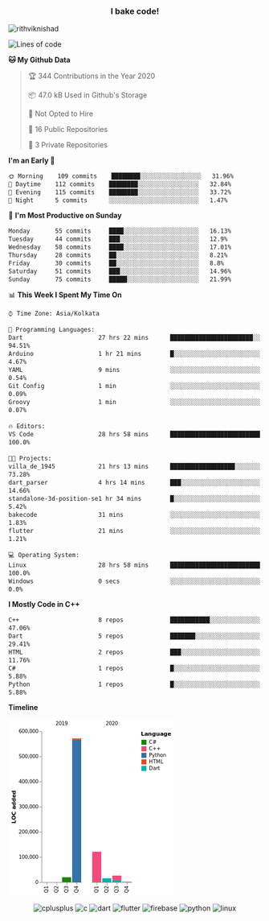 <h3 align="center">I bake code!</h3>

<p align="left"> <img src="https://komarev.com/ghpvc/?username=rithviknishad" alt="rithviknishad" /> </p>

<!--START_SECTION:waka-->
![Lines of code](https://img.shields.io/badge/From%20Hello%20World%20I%27ve%20Written-23.2%20million%20lines%20of%20code-blue)

**🐱 My Github Data** 

> 🏆 344 Contributions in the Year 2020
 > 
> 📦 47.0 kB Used in Github's Storage 
 > 
> 🚫 Not Opted to Hire
 > 
> 📜 16 Public Repositories
 > 
> 🔑 3 Private Repositories 

**I'm an Early 🐤** 

```text
🌞 Morning    109 commits    ████████░░░░░░░░░░░░░░░░░   31.96% 
🌆 Daytime    112 commits    ████████░░░░░░░░░░░░░░░░░   32.84% 
🌃 Evening    115 commits    ████████░░░░░░░░░░░░░░░░░   33.72% 
🌙 Night      5 commits      ░░░░░░░░░░░░░░░░░░░░░░░░░   1.47%

```
📅 **I'm Most Productive on Sunday** 

```text
Monday       55 commits     ████░░░░░░░░░░░░░░░░░░░░░   16.13% 
Tuesday      44 commits     ███░░░░░░░░░░░░░░░░░░░░░░   12.9% 
Wednesday    58 commits     ████░░░░░░░░░░░░░░░░░░░░░   17.01% 
Thursday     28 commits     ██░░░░░░░░░░░░░░░░░░░░░░░   8.21% 
Friday       30 commits     ██░░░░░░░░░░░░░░░░░░░░░░░   8.8% 
Saturday     51 commits     ███░░░░░░░░░░░░░░░░░░░░░░   14.96% 
Sunday       75 commits     █████░░░░░░░░░░░░░░░░░░░░   21.99%

```


📊 **This Week I Spent My Time On** 

```text
⌚︎ Time Zone: Asia/Kolkata

💬 Programming Languages: 
Dart                     27 hrs 22 mins      ███████████████████████░░   94.51% 
Arduino                  1 hr 21 mins        █░░░░░░░░░░░░░░░░░░░░░░░░   4.67% 
YAML                     9 mins              ░░░░░░░░░░░░░░░░░░░░░░░░░   0.54% 
Git Config               1 min               ░░░░░░░░░░░░░░░░░░░░░░░░░   0.09% 
Groovy                   1 min               ░░░░░░░░░░░░░░░░░░░░░░░░░   0.07%

🔥 Editors: 
VS Code                  28 hrs 58 mins      █████████████████████████   100.0%

🐱‍💻 Projects: 
villa_de_1945            21 hrs 13 mins      ██████████████████░░░░░░░   73.28% 
dart_parser              4 hrs 14 mins       ███░░░░░░░░░░░░░░░░░░░░░░   14.66% 
standalone-3d-position-se1 hr 34 mins        █░░░░░░░░░░░░░░░░░░░░░░░░   5.42% 
bakecode                 31 mins             ░░░░░░░░░░░░░░░░░░░░░░░░░   1.83% 
flutter                  21 mins             ░░░░░░░░░░░░░░░░░░░░░░░░░   1.21%

💻 Operating System: 
Linux                    28 hrs 58 mins      █████████████████████████   100.0% 
Windows                  0 secs              ░░░░░░░░░░░░░░░░░░░░░░░░░   0.0%

```

**I Mostly Code in C++** 

```text
C++                      8 repos             ███████████░░░░░░░░░░░░░░   47.06% 
Dart                     5 repos             ███████░░░░░░░░░░░░░░░░░░   29.41% 
HTML                     2 repos             ███░░░░░░░░░░░░░░░░░░░░░░   11.76% 
C#                       1 repos             █░░░░░░░░░░░░░░░░░░░░░░░░   5.88% 
Python                   1 repos             █░░░░░░░░░░░░░░░░░░░░░░░░   5.88%

```


**Timeline**

![Chart not found](https://github.com/rithviknishad/rithviknishad/blob/master/charts/bar_graph.png) 


<!--END_SECTION:waka-->

<p align="center">
  <img src="https://devicons.github.io/devicon/devicon.git/icons/cplusplus/cplusplus-original.svg" alt="cplusplus" width="30" height="30"/>
  <img src="https://devicons.github.io/devicon/devicon.git/icons/c/c-original.svg" alt="c" width="30" height="30"/>
  <img src="https://www.vectorlogo.zone/logos/dartlang/dartlang-icon.svg" alt="dart" width="30" height="30"/>
  <img src="https://www.vectorlogo.zone/logos/flutterio/flutterio-icon.svg" alt="flutter" width="30" height="30"/> 
  <img src="https://www.vectorlogo.zone/logos/firebase/firebase-icon.svg" alt="firebase" width="30" height="30"/> 
  <img src="https://devicons.github.io/devicon/devicon.git/icons/python/python-original.svg" alt="python" width="30" height="30"/> 
  <img src="https://devicons.github.io/devicon/devicon.git/icons/linux/linux-original.svg" alt="linux" width="30" height="30"/> 
</p>
